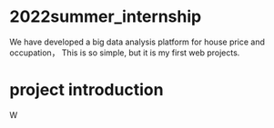 # 2022summer_internship
We have developed a big data analysis platform for house price and occupation， 
This is so simple, but it is my first web projects.

# project introduction
W
